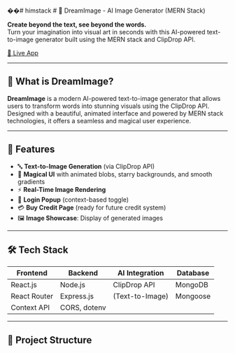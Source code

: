 ��#   h i m s t a c k 
 
 # 🌌 DreamImage - AI Image Generator (MERN Stack)

**Create beyond the text, see beyond the words.**  
Turn your imagination into visual art in seconds with this AI-powered text-to-image generator built using the MERN stack and ClipDrop API.

[🚀 Live App](https://github.com/him0803/himstack.git)

---

## 🧠 What is DreamImage?

**DreamImage** is a modern AI-powered text-to-image generator that allows users to transform words into stunning visuals using the ClipDrop API. Designed with a beautiful, animated interface and powered by MERN stack technologies, it offers a seamless and magical user experience.

---

## 🚀 Features

- 🔤 **Text-to-Image Generation** (via ClipDrop API)
- 🌈 **Magical UI** with animated blobs, starry backgrounds, and smooth gradients
- ⚡ **Real-Time Image Rendering**
- 🪪 **Login Popup** (context-based toggle)
- 💳 **Buy Credit Page** (ready for future credit system)
- 🖼️ **Image Showcase**: Display of generated images

---

## 🛠️ Tech Stack

| Frontend         | Backend         | AI Integration     | Database        |
|------------------|------------------|---------------------|------------------|
| React.js         | Node.js          | ClipDrop API        | MongoDB          |
| React Router     | Express.js       | (Text-to-Image)     | Mongoose         |
| Context API      | CORS, dotenv     |                     |                  |

---

## 📁 Project Structure

